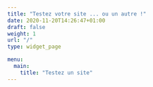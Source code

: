 ```yaml
---
title: "Testez votre site ... ou un autre !"
date: 2020-11-20T14:26:47+01:00
draft: false
weight: 1
url: "/"
type: widget_page

menu:
  main:
    title: "Testez un site"
---
```

